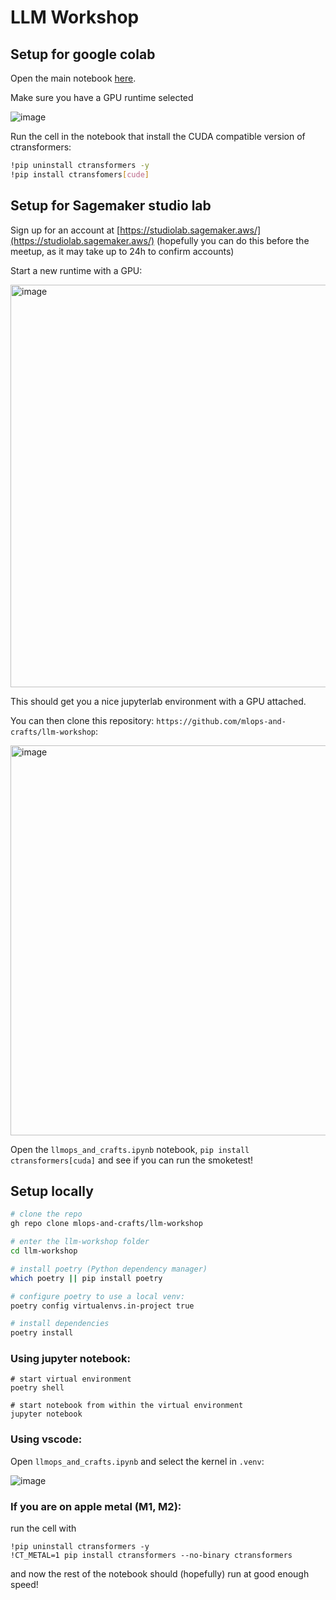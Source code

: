 # LLM Workshop

## Setup for google colab

Open the main notebook [here](https://colab.research.google.com/github/mlops-and-crafts/llm-workshop/blob/main/llmops_and_crafts.ipynb).

Make sure you have a GPU runtime selected

![image](https://github.com/mlops-and-crafts/llm-workshop/assets/27999937/bb421a82-15c6-43eb-9783-8d62b56a54a7)

Run the cell in the notebook that install the CUDA compatible version of ctransformers:
```sh
!pip uninstall ctransformers -y
!pip install ctransfomers[cude]
```

## Setup for Sagemaker studio lab

Sign up for an account at [https://studiolab.sagemaker.aws/](https://studiolab.sagemaker.aws/) 
(hopefully you can do this before the meetup, as it may take up to 24h to confirm accounts)

Start a new runtime with a GPU:

<img width="644" alt="image" src="https://github.com/mlops-and-crafts/llm-workshop/assets/27999937/afbf74a6-3e0c-482b-a8e7-44c839d77e24">

This should get you a nice jupyterlab environment with a GPU attached. 

You can then clone this repository: `https://github.com/mlops-and-crafts/llm-workshop`:

<img width="624" alt="image" src="https://github.com/mlops-and-crafts/llm-workshop/assets/27999937/79a70b79-adf4-45b4-81a9-ab8ecd541589">

Open the `llmops_and_crafts.ipynb` notebook, `pip install ctransformers[cuda]` and see if you can run the smoketest!  
## Setup locally


```sh
# clone the repo
gh repo clone mlops-and-crafts/llm-workshop

# enter the llm-workshop folder
cd llm-workshop

# install poetry (Python dependency manager)
which poetry || pip install poetry

# configure poetry to use a local venv:
poetry config virtualenvs.in-project true

# install dependencies
poetry install
```

### Using jupyter notebook:

```
# start virtual environment
poetry shell

# start notebook from within the virtual environment
jupyter notebook
```

### Using vscode:

Open `llmops_and_crafts.ipynb` and select the kernel in `.venv`:

![image](https://github.com/mlops-and-crafts/llm-workshop/assets/27999937/8d46aed6-c168-4c0a-990f-e2c21cae021d)

### If you are on apple metal (M1, M2):

run the cell with

```
!pip uninstall ctransformers -y
!CT_METAL=1 pip install ctransformers --no-binary ctransformers
```

and now the rest of the notebook should (hopefully) run at good enough speed!

